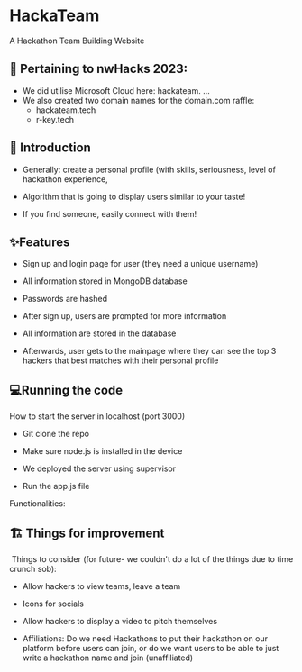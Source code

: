 # HackaTeam
A Hackathon Team Building Website

## 📜 Pertaining to nwHacks 2023:
- We did utilise Microsoft Cloud here: hackateam. ...
- We also created two domain names for the domain.com raffle:
    - hackateam.tech
    - r-key.tech

## 👋 Introduction
-   Generally: create a personal profile (with skills, seriousness, level of hackathon experience, 

-   Algorithm that is going to display users similar to your taste! 

-   If you find someone, easily connect with them!

## ✨Features
-   Sign up and login page for user (they need a unique username) 

-   All information stored in MongoDB database

-   Passwords are hashed 

-   After sign up, users are prompted for more information 

-   All information are stored in the database

-   Afterwards, user gets to the mainpage where they can see the top 3 hackers that best matches with their personal profile

## 💻Running the code
How to start the server in localhost (port 3000)

- Git clone the repo

- Make sure node.js is installed in the device

-   We deployed the server using supervisor

-   Run the app.js file

Functionalities:

## 🏗️ Things for improvement

 Things to consider (for future- we couldn't do a lot of the things due to time crunch sob):

-   Allow hackers to view teams, leave a team

-   Icons for socials

-   Allow hackers to display a video to pitch themselves

-   Affiliations: Do we need Hackathons to put their hackathon on our platform before users can join, or do we want users to be able to just write a hackathon name and join (unaffiliated)

